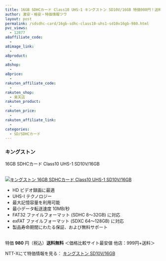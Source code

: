 ```yaml
---
title: 16GB SDHCカード Class10 UHS-1 キングストン SD10V/16GB 特価980円！送料無料！
author: 激安・格安・特価情報ツウ
layout: post
permalink: /sdsdhc-card/16gb-sdhc-class10-uhs1-sd10v16gb-980.html
pvc_views:
  - 12877
a8affiliate_code:
  - 
a8image_link:
  - 
a8product:
  - 
a8shop:
  - 
a8price:
  - 
rakuten_affiliate_code:
  - 
rakuten_shop:
  - 楽天店
rakuten_product:
  - 
rakuten_price:
  - 
rakuten_affiliate_link:
  - 
categories:
  - SD/SDHCカード
---
```

### キングストン  
16GB SDHCカード Class10 UHS-1 SD10V/16GB

<div class="img-bg2 img_L">
  <a href="http://px.a8.net/svt/ejp?a8mat=ZYP6S+8IMA3E+S1Q+BWGDT&#038;a8ejpredirect=http://nttxstore.jp/_II_KS14782627" target="_blank"><br /> <img border="0" alt="キングストン 16GB SDHCカード Class10 UHS-1 SD10V/16GB" src="http://i1.wp.com/image.nttxstore.jp/l2_images/K/KS/KS14782627.jpg?w=120" data-recalc-dims="1" /></a>
</div>

<!--more-->

  * HD ビデオ録画に最適
  * UHS-I テクノロジー
  * 最大記憶容量を利用可能
  * 最小データ転送速度 10MB/秒
  * FAT32 ファイルフォーマット (SDHC 8～32GB) に対応
  * exFAT ファイルフォーマット (SDXC 64～128GB) に対応
  * 製品寿命期間にわたる保証、および無料サポート

<br clear="all" />特価 <span class="tokka-price"><strong>980</strong></span> 円（税込）**送料無料** ＜価格比較サイト最安値 他店：999円+送料＞  
  
NTT-Xにて特価情報を見る： <span class="fs150p"><a href="http://px.a8.net/svt/ejp?a8mat=ZYP6S+8IMA3E+S1Q+BWGDT&#038;a8ejpredirect=http://nttxstore.jp/_II_KS14782627" target="_blank">キングストン SD10V/16GB</a></span>